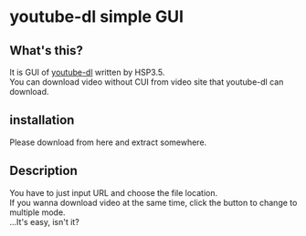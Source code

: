 # youtube-dl simple GUI  
## What's this?  
It is GUI of [youtube-dl](https://github.com/rg3/youtube-dl) written by HSP3.5.  
You can download video without CUI from video site that youtube-dl can download.  
## installation
Please download from here and extract somewhere.  
## Description
You have to just input URL and choose the file location.  
If you wanna download video at the same time, click the button to change to multiple mode.  
...It's easy, isn't it?
  